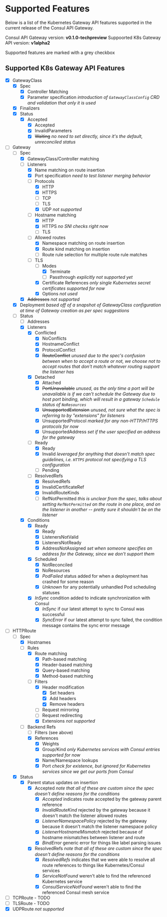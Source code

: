 # Supported Features
Below is a list of the Kubernetes Gateway API features supported in the current release of the
Consul API Gateway.

Consul API Gateway version: **v0.1.0-techpreview**
Suppoorted K8s Gateway API version: **v1alpha2**

Supported features are marked with a grey checkbox

## Supported K8s Gateway API Features

- [x] GatewayClass
  - [x] Spec
    - [x] Controller Matching
    - [x] Parameter specification *introduction of `GatewayClassConfig` CRD and validation that only it is used*
  - [x] Finalizers
  - [x] Status
    - [x] Accepted
      - [x] Accepted
      - [x] InvalidParameters
      - [x] ~~Waiting~~ *no need to set directly, since it's the default, unreconciled status*

- [ ] Gateway
  - [ ] Spec
    - [x] GatewayClass/Controller matching
    - [ ] Listeners
      - [x] Name matching on route insertion
      - [x] Port specification *need to test listener merging behavior*
      - [ ] Protocols
        - [x] HTTP
        - [x] HTTPS
        - [ ] TCP
        - [ ] TLS
        - [x] UDP *not supported*
      - [ ] Hostname matching
        - [x] HTTP
        - [x] HTTPS *no SNI checks right now*
        - [ ] TLS
      - [ ] Allowed routes
        - [x] Namespace matching on route insertion
        - [x] Route kind matching on insertion
        - [ ] Route rule selection for multiple route rule matches
      - [ ] TLS
        - [ ] Modes
          - [x] Terminate
          - [ ] Passthrough *explicitly not supported yet*
        - [x] Certificate References *only single Kubernetes secret certificates supported for now*
        - [x] Options *not used*
    - [x] ~~Addresses~~ *not supported*
  - [x] Deployment *based off of a snapshot of GatewayClass configuration at time of Gateway creation as per spec suggestions* 
  - [ ] Status
    - [ ] Addresses
    - [x] Listeners
      - [x] Conflicted
        - [x] NoConflicts
        - [x] HostnameConflict
        - [x] ProtocolConflict
        - [x] ~~RouteConflict~~ *unused due to the spec's confusion between when to accept a route or not, we choose not to accept routes that don't match whatever routing support the listener has*
      - [x] Detached
        - [x] Attached
        - [x] ~~PortUnavailable~~ *unused, as the only time a port will be unavailable is if we can't schedule the Gateway due to host port binding, which will result in a gateway `Schedule` status of `NoResources`* 
        - [x] ~~UnsupportedExtension~~ *unused, not sure what the spec is referring to by "extensions" for listeners*
        - [x] UnsupportedProtocol *marked for any non-HTTP/HTTPS protocols for now*
        - [x] UnsupportedAddress *set if the user specified an address for the gateway*
      - [ ] Ready
        - [x] Ready
        - [x] Invalid *leveraged for anything that doesn't match spec guidelines, i.e. `HTTPS` protocol not specifying a TLS configuration*
        - [ ] Pending
      - [ ] ResolvedRefs
        - [x] ResolvedRefs
        - [x] InvalidCertificateRef
        - [x] InvalidRouteKinds
        - [ ] RefNotPermitted *this is unclear from the spec, talks about setting `RefNotPermitted` on the route in one place, and on the listener in another -- pretty sure it shouldn't be on the listener*
    - [x] Conditions
      - [x] Ready
        - [x] Ready
        - [x] ListenersNotValid
        - [x] ListenersNotReady
        - [x] AddressNotAssigned *set when someone specifies an address for the Gateway, since we don't support them*
      - [x] Scheduled
        - [x] NotReconciled
        - [x] NoResources
        - [x] *PodFailed* status added for when a deployment has crashed for some reason
        - [x] *Unknown* for any potentially unhandled Pod scheduling statuses
      - [x] *InSync* condition added to indicate synchronization with Consul
        - [x] *InSync* if our latest attempt to sync to Consul was successful
        - [x] *SyncError* if our latest attempt to sync failed, the condition message contains the sync error message

- [ ] HTTPRoute
  - [ ] Spec
    - [x] Hostnames
    - [ ] Rules
      - [x] Route matching
        - [x] Path-based matching
        - [x] Header-based matching
        - [x] Query-based matching
        - [x] Method-based matching
      - [ ] Filters
        - [x] Header modification
          - [x] Set headers
          - [x] Add headers
          - [x] Remove headers
        - [ ] Request mirroring
        - [ ] Request redirecting
        - [x] Extensions *not supported*
    - [ ] Backend Refs
      - [ ] Filters (see above)
      - [x] References
        - [x] Weights
        - [x] Group/Kind *only Kubernetes services with Consul entries supported for now*
        - [x] Name/Namespace lookups
        - [x] Port *check for existence, but ignored for Kubernetes services since we get our ports from Consul*
  - [x] Status
    - [x] Parent status updates on insertion
      - [x] Accepted *note that all of these are custom since the spec doesn't define reasons for the conditions*
        - [x] *Accepted* indicates route accepted by the gateway parent reference
        - [x] *InvalidRouteKind* rejected by the gateway because it doesn't match the listener allowed routes
        - [x] *ListenerNamespacePolicy* rejected by the gateway because it doesn't match the listener namespace policy
        - [x] *ListenerHostnameMismatch* rejected because of hostname mismatches between listener and route
        - [x] *BindError* generic error for things like label parsing issues
      - [x] ResolvedRefs *note that all of these are custom since the spec doesn't define reasons for the conditions*
        - [x] *ResolvedRefs* indicates that we were able to resolve all route references to things like Kubernetes/Consul services
        - [x] *ServiceNotFound* weren't able to find the referenced Kubernetes service
        - [x] *ConsulServiceNotFound* weren't able to find the referenced Consul mesh service

- [ ] TCPRoute - TODO
- [ ] TLSRoute - TODO
- [x] UDPRoute *not supported*